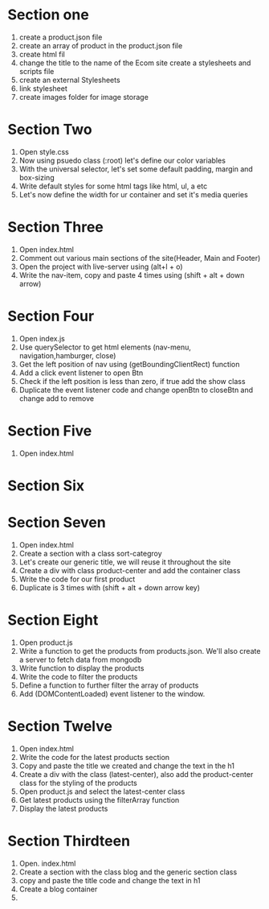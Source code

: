 # Section one

1. create a product.json file
2. create an array of product in the product.json file
3. create html fil
4. change the title to the name of the Ecom site
create a stylesheets and scripts file
5. create an external Stylesheets
6. link stylesheet
7. create images folder for image storage

# Section Two
1. Open style.css
2. Now using psuedo class (:root) let's define our color variables
3. With the universal selector, let's set some default padding, margin and box-sizing
4. Write default styles for some html tags like html, ul, a etc
5. Let's now define the width for ur container and set it's media queries

# Section Three
1. Open index.html
2. Comment out various main sections of the site(Header, Main and Footer)
3. Open the project with live-server using (alt+l + o)
5. Write the nav-item, copy and paste 4 times using (shift + alt + down arrow)

# Section Four
1. Open index.js
2. Use querySelector to get html elements (nav-menu, navigation,hamburger, close)
3. Get the left position of nav using (getBoundingClientRect) function 
4. Add a click event listener to open Btn
5. Check if the left position is less than zero, if true add the show class
6. Duplicate the event listener code and change openBtn to closeBtn and change add to remove

# Section Five
1. Open index.html

# Section Six

# Section Seven
1. Open index.html
2. Create a section with a class sort-categroy
3. Let's create our generic title, we will reuse it throughout the site
4. Create a div with class product-center and add the container class
5. Write the code for our first product
6. Duplicate is 3 times with (shift + alt + down arrow key)

# Section Eight
1. Open product.js
2. Write a function to get the products from products.json. We'll also create a server to fetch data from mongodb
3. Write function to display the products
4. Write the code to filter the products
5. Define a function to further filter the array of products
6. Add (DOMContentLoaded) event listener to the window.







# Section Twelve

1. Open index.html
2. Write the code for the latest products section
3. Copy and paste the title we created and change the text in the h1
4. Create a div with the class (latest-center), also add the product-center class for the styling of the products
5. Open product.js and select the latest-center class
6. Get latest products using the filterArray function
7. Display the latest products


# Section Thirdteen

1. Open. index.html
2. Create a section with the class blog and the generic section class
3. copy and paste the title code and change the text in h1
4. Create a blog container
5. 